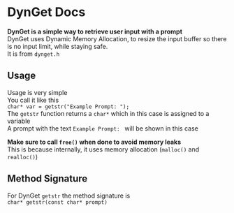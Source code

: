 # DynGet Docs
__DynGet is a simple way to retrieve user input with a prompt__  
DynGet uses Dynamic Memory Allocation, to resize the input buffer so there is no input limit, while staying safe.  
It is from `dynget.h`  

## Usage
Usage is very simple  
You call it like this  
`char* var = getstr("Example Prompt: ");`  
The `getstr` function returns a `char*` which in this case is assigned to a variable   
A prompt with the text `Example Prompt: ` will be shown in this case  
  
__Make sure to call `free()` when done to avoid memory leaks__   
This is because internally, it uses memory allocation (`malloc()` and `realloc()`)  
  
## Method Signature  
For DynGet `getstr` the method signature is  
`char* getstr(const char* prompt)`  